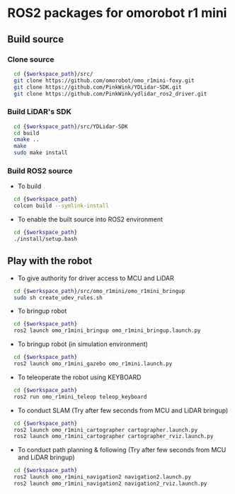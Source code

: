 # ROS2 packages for omorobot r1 mini

## Build source

### Clone source

```bash
  cd {$workspace_path}/src/
  git clone https://github.com/omorobot/omo_r1mini-foxy.git
  git clone https://github.com/PinkWink/YDLidar-SDK.git
  git clone https://github.com/PinkWink/ydlidar_ros2_driver.git
```

### Build LiDAR's SDK

```bash
  cd {$workspace_path}/src/YDLidar-SDK
  cd build
  cmake ..
  make
  sudo make install
```
  
### Build ROS2 source

- To build

```bash
  cd {$workspace_path}
  colcon build --symlink-install
```

- To enable the built source into ROS2 environment

```bash
  cd {$workspace_path}
  ./install/setup.bash
```

## Play with the robot

- To give authority for driver access to MCU and LiDAR

```bash
  cd {$workspace_path}/src/omo_r1mini/omo_r1mini_bringup
  sudo sh create_udev_rules.sh
```

- To bringup robot

```bash
  cd {$workspace_path}
  ros2 launch omo_r1mini_bringup omo_r1mini_bringup.launch.py
```

- To bringup robot (in simulation environment)
```bash
  cd {$workspace_path}
  ros2 launch omo_r1mini_gazebo omo_r1mini.launch.py
```
- To teleoperate the robot using KEYBOARD

```bash
  cd {$workspace_path}
  ros2 run omo_r1mini_teleop teleop_keyboard
```

- To conduct SLAM (Try after few seconds from MCU and LiDAR bringup)

```bash
  cd {$workspace_path}
  ros2 launch omo_r1mini_cartographer cartographer.launch.py
  ros2 launch omo_r1mini_cartographer cartographer_rviz.launch.py
```

- To conduct path planning & following (Try after few seconds from MCU and LiDAR bringup)
```bash
  cd {$workspace_path}
  ros2 launch omo_r1mini_navigation2 navigation2.launch.py
  ros2 launch omo_r1mini_navigation2 navigation2_rviz.launch.py
```